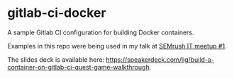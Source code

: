 # gitlab-ci-docker

A sample Gitlab CI configuration for building Docker containers.

Examples in this repo were being used in my talk at [SEMrush IT meetup #1](https://semrush.timepad.ru/event/1106914/).

The slides deck is available here: https://speakerdeck.com/lig/build-a-container-on-gitlab-ci-quest-game-walkthrough.

